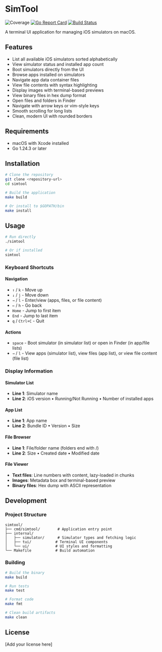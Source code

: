 # SimTool

![Coverage](https://img.shields.io/badge/coverage-37%25-orange)
[![Go Report Card](https://goreportcard.com/badge/github.com/yourusername/simtool)](https://goreportcard.com/report/github.com/yourusername/simtool)
[![Build Status](https://github.com/yourusername/simtool/workflows/Tests/badge.svg)](https://github.com/yourusername/simtool/actions)

A terminal UI application for managing iOS simulators on macOS.

## Features

- List all available iOS simulators sorted alphabetically
- View simulator status and installed app count
- Boot simulators directly from the UI
- Browse apps installed on simulators
- Navigate app data container files
- View file contents with syntax highlighting
- Display images with terminal-based previews
- View binary files in hex dump format
- Open files and folders in Finder
- Navigate with arrow keys or vim-style keys
- Smooth scrolling for long lists
- Clean, modern UI with rounded borders

## Requirements

- macOS with Xcode installed
- Go 1.24.3 or later

## Installation

```bash
# Clone the repository
git clone <repository-url>
cd simtool

# Build the application
make build

# Or install to $GOPATH/bin
make install
```

## Usage

```bash
# Run directly
./simtool

# Or if installed
simtool
```

### Keyboard Shortcuts

#### Navigation
- `↑` / `k` - Move up
- `↓` / `j` - Move down
- `→` / `l` - Enter/view (apps, files, or file content)
- `←` / `h` - Go back
- `Home` - Jump to first item
- `End` - Jump to last item
- `q` / `Ctrl+C` - Quit

#### Actions
- `space` - Boot simulator (in simulator list) or open in Finder (in app/file lists)
- `→` / `l` - View apps (simulator list), view files (app list), or view file content (file list)

### Display Information

#### Simulator List
- **Line 1**: Simulator name
- **Line 2**: iOS version • Running/Not Running • Number of installed apps

#### App List
- **Line 1**: App name
- **Line 2**: Bundle ID • Version • Size

#### File Browser
- **Line 1**: File/folder name (folders end with /)
- **Line 2**: Size • Created date • Modified date

#### File Viewer
- **Text files**: Line numbers with content, lazy-loaded in chunks
- **Images**: Metadata box and terminal-based preview
- **Binary files**: Hex dump with ASCII representation

## Development

### Project Structure

```
simtool/
├── cmd/simtool/        # Application entry point
├── internal/
│   ├── simulator/      # Simulator types and fetching logic
│   ├── tui/           # Terminal UI components
│   └── ui/            # UI styles and formatting
└── Makefile           # Build automation
```

### Building

```bash
# Build the binary
make build

# Run tests
make test

# Format code
make fmt

# Clean build artifacts
make clean
```

## License

[Add your license here]
